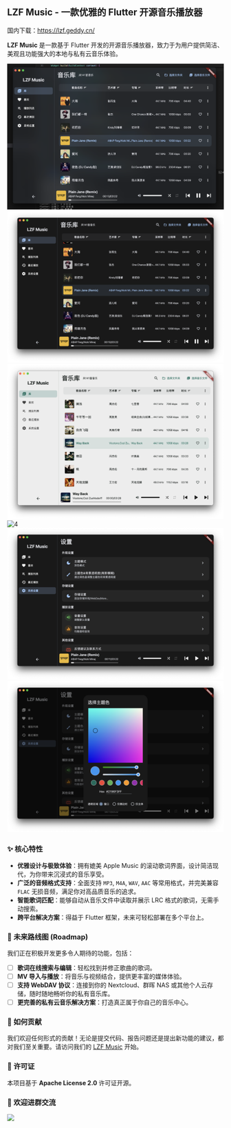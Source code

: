 ## **LZF Music - 一款优雅的 Flutter 开源音乐播放器**

国内下载：https://lzf.geddy.cn/

**LZF Music** 是一款基于 Flutter 开发的开源音乐播放器，致力于为用户提供简洁、美观且功能强大的本地与私有云音乐体验。

![1](./doc/images/1.png)
![2](./doc/images/2.png)
![3](./doc/images/3.png)
![4](./doc/images/4.png)
![5](./doc/images/5.png)
![6](./doc/images/6.png)

### ✨ **核心特性**

*   **优雅设计与极致体验**：拥有媲美 Apple Music 的滚动歌词界面，设计简洁现代，为你带来沉浸式的音乐享受。
*   **广泛的音频格式支持**：全面支持 `MP3`, `M4A`, `WAV`, `AAC` 等常用格式，并完美兼容 `FLAC` 无损音频，满足你对高品质音乐的追求。
*   **智能歌词匹配**：能够自动从音乐文件中读取并展示 LRC 格式的歌词，无需手动搜索。
*   **跨平台解决方案**：得益于 Flutter 框架，未来可轻松部署在多个平台上。

### 🚀 **未来路线图 (Roadmap)**

我们正在积极开发更多令人期待的功能，包括：

*   [ ] **歌词在线搜索与编辑**：轻松找到并修正歌曲的歌词。
*   [ ] **MV 导入与播放**：将音乐与视频结合，提供更丰富的媒体体验。
*   [ ] **支持 WebDAV 协议**：连接到你的 Nextcloud、群晖 NAS 或其他个人云存储，随时随地畅听你的私有音乐库。
*   [ ] **更完善的私有云音乐解决方案**：打造真正属于你自己的音乐中心。

### 🤝 **如何贡献**

我们欢迎任何形式的贡献！无论是提交代码、报告问题还是提出新功能的建议，都对我们至关重要。请访问我们的 [LZF Music](https://github.com/GerryDush/LZF-Music) 开始。

### 📜 **许可证**

本项目基于 **Apache License 2.0** 许可证开源。

### 📜 **欢迎进群交流**

<img src="https://github.com/user-attachments/assets/8d5b9065-8cd8-4b1e-bb6e-32b9ae5f0f25" height="500">
